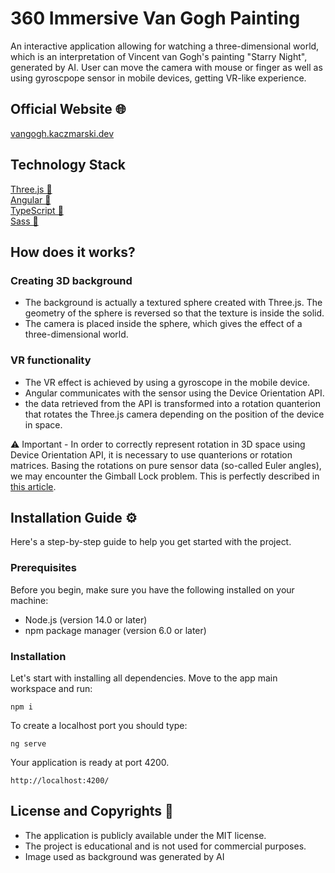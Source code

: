 # 360 Immersive Van Gogh Painting

An interactive application allowing for watching a three-dimensional world, which is an interpretation of Vincent van Gogh's painting "Starry Night", generated by AI. User can move the camera with mouse or finger as well as using gyroscpope sensor in mobile devices, getting VR-like experience.

## Official Website 🌐

[vangogh.kaczmarski.dev](https://vangogh.kaczmarski.dev)

## Technology Stack

[Three.js 🔗](https://threejs.org)<br>
[Angular 🔗](https://angular.io)<br>
[TypeScript 🔗](https://typescriptlang.org)<br>
[Sass 🔗](https://sass-lang.com)<br>

## How does it works?

### Creating 3D background

- The background is actually a textured sphere created with Three.js. The geometry of the sphere is reversed so that the texture is inside the solid.
- The camera is placed inside the sphere, which gives the effect of a three-dimensional world.

### VR functionality

- The VR effect is achieved by using a gyroscope in the mobile device.
- Angular communicates with the sensor using the Device Orientation API.
- the data retrieved from the API is transformed into a rotation quanterion that rotates the Three.js camera depending on the position of the device in space.

⚠️ Important - In order to correctly represent rotation in 3D space using Device Orientation API, it is necessary to use quanterions or rotation matrices. Basing the rotations on pure sensor data (so-called Euler angles), we may encounter the Gimball Lock problem. This is perfectly described in [this article](https://dev.opera.com/articles/w3c-device-orientation-usage/#eulerlimitations).

## Installation Guide ⚙️

Here's a step-by-step guide to help you get started with the project.

### Prerequisites

Before you begin, make sure you have the following installed on your machine:

- Node.js (version 14.0 or later)
- npm package manager (version 6.0 or later)

### Installation

Let's start with installing all dependencies. Move to the app main workspace and run:

    npm i

To create a localhost port you should type:

    ng serve

Your application is ready at port 4200.

    http://localhost:4200/

## License and Copyrights 📜

- The application is publicly available under the MIT license.
- The project is educational and is not used for commercial purposes.
- Image used as background was generated by AI
